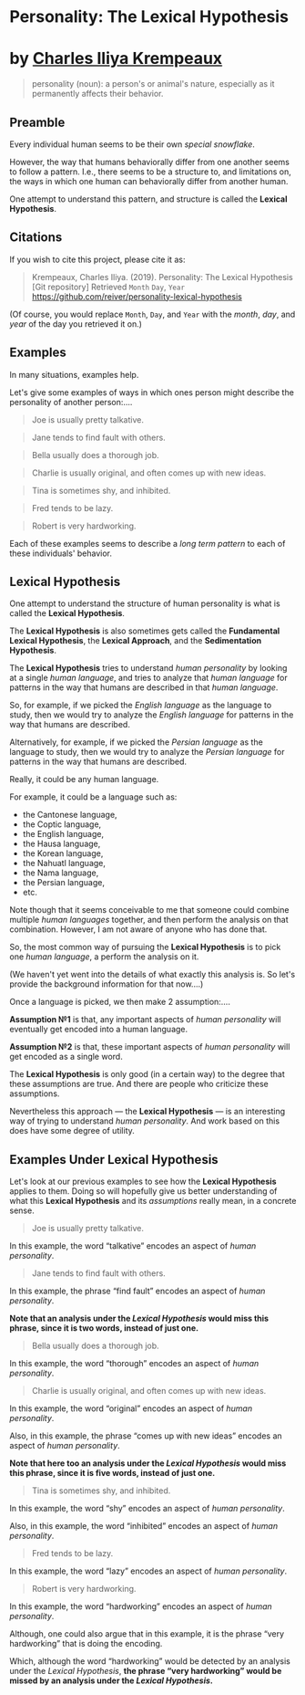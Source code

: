 # Personality: The Lexical Hypothesis
# by [Charles Iliya Krempeaux](http://changelog.ca/)

> personality (noun): a person's or animal's nature, especially as it permanently affects their behavior.

## Preamble

Every individual human seems to be their own _special snowflake_.

However, the way that humans behaviorally differ from one another seems to follow a pattern.
I.e., there seems to be a structure to, and limitations on, the ways in which one human can behaviorally differ from another human.

One attempt to understand this pattern, and structure is called the **Lexical Hypothesis**.

## Citations

If you wish to cite this project, please cite it as:

> Krempeaux, Charles Iliya. (2019). Personality: The Lexical Hypothesis \[Git repository] Retrieved `Month` `Day`, `Year` https://github.com/reiver/personality-lexical-hypothesis

(Of course, you would replace `Month`, `Day`, and `Year` with the _month_, _day_, and _year_ of the day you retrieved it on.)

## Examples

In many situations, examples help.

Let's give some examples of ways in which ones person might describe the personality of another person:….

> Joe is usually pretty talkative.

> Jane tends to find fault with others.

> Bella usually does a thorough job.

> Charlie is usually original, and often comes up with new ideas.

> Tina is sometimes shy, and inhibited.

> Fred tends to be lazy.

> Robert is very hardworking.

Each of these examples seems to describe a _long term pattern_ to each of these individuals' behavior.

## Lexical Hypothesis

One attempt to understand the structure of human personality is what is called the **Lexical Hypothesis**.

The **Lexical Hypothesis** is also sometimes gets called
the **Fundamental Lexical Hypothesis**,
the **Lexical Approach**, and
the **Sedimentation Hypothesis**.

The **Lexical Hypothesis** tries to understand _human personality_ by looking at a single _human language_, and tries to analyze that _human language_ for patterns in the way that humans are described in that _human language_.

So, for example, if we picked the _English language_ as the language to study, then we would try to analyze the _English language_ for patterns in the way that humans are described.

Alternatively, for example, if we picked the _Persian language_ as the language to study, then we would try to analyze the _Persian language_ for patterns in the way that humans are described.

Really, it could be any human language.

For example, it could be a language such as:
* the Cantonese language,
* the Coptic language,
* the English language,
* the Hausa language,
* the Korean language,
* the Nahuatl language,
* the Nama language,
* the Persian language,
* etc.

Note though that it seems conceivable to me that someone could combine multiple _human languages_ together, and then perform the analysis on that combination. However, I am not aware of anyone who has done that.

So, the most common way of pursuing the **Lexical Hypothesis** is to pick one _human language_, a perform the analysis on it.

(We haven't yet went into the details of what exactly this analysis is. So let's provide the background information for that now....)

Once a language is picked, we then make 2 assumption:….

**Assumption №1** is that, any important aspects of _human personality_ will eventually get encoded into a human language.

**Assumption №2** is that, these important aspects of _human personality_ will get encoded as a single word.

The **Lexical Hypothesis** is only good (in a certain way) to the degree that these assumptions are true.
And there are people who criticize these assumptions.

Nevertheless this approach — the **Lexical Hypothesis** — is an interesting way of trying to understand _human personality_.
And work based on this does have some degree of utility.

## Examples Under Lexical Hypothesis

Let's look at our previous examples to see how the **Lexical Hypothesis** applies to them.
Doing so will hopefully give us better understanding of what this **Lexical Hypothesis** and its _assumptions_ really mean, in a concrete sense.

> Joe is usually pretty talkative.

In this example, the word “talkative” encodes an aspect of _human personality_.

> Jane tends to find fault with others.

In this example, the phrase “find fault” encodes an aspect of _human personality_.

**Note that an analysis under the _Lexical Hypothesis_ would miss this phrase, since it is two words, instead of just one.**

> Bella usually does a thorough job.

In this example, the word “thorough” encodes an aspect of _human personality_.

> Charlie is usually original, and often comes up with new ideas.

In this example, the word “original” encodes an aspect of _human personality_.

Also, in this example, the phrase “comes up with new ideas” encodes an aspect of _human personality_.

**Note that here too an analysis under the _Lexical Hypothesis_ would miss this phrase, since it is five words, instead of just one.**

> Tina is sometimes shy, and inhibited.

In this example, the word “shy” encodes an aspect of _human personality_.

Also, in this example, the word “inhibited” encodes an aspect of _human personality_.

> Fred tends to be lazy.

In this example, the word “lazy” encodes an aspect of _human personality_.

> Robert is very hardworking.

In this example, the word “hardworking” encodes an aspect of _human personality_.

Although, one could also argue that in this example, it is the phrase “very hardworking” that is doing the encoding.

Which, although the word “hardworking” would be detected by an analysis under the _Lexical Hypothesis_,
**the phrase “very hardworking” would be missed by an analysis under the _Lexical Hypothesis_.**
